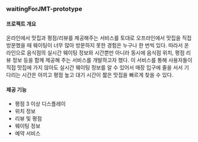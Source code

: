 ### waitingForJMT-prototype

#### 프로젝트 개요

온라인에서 맛집과 평점/리뷰를 제공해주는 서비스를 토대로 오프라인에서 맛집을 직접 방문했을 때 웨이팅이 너무 많아 방문하지 못한 경험은 누구나 한 번씩 있다. 
따라서 온라인으로 음식점의 실시간 웨이팅 정보와 시간뿐만 아니라 동시에 음식점 위치, 평점 리뷰 정보 등을 함께 제공해 주는 서비스를 개발하고자 했다. 
이 서비스를 통해 사용자들이 직접 맛집에 가지 않아도 실시간 웨이팅 정보를 알 수 있어서 매장 입구에 줄을 서서 기다리는 시간은 아끼고 평점 높고 대기 시간이 짧은 맛집을 빠르게 찾을 수 있다.

#### 제공 기능

+ 평점 3 이상 디스플레이
+ 위치 정보
+ 리뷰 및 평점
+ 웨이팅 정보
+ 예약 서비스

